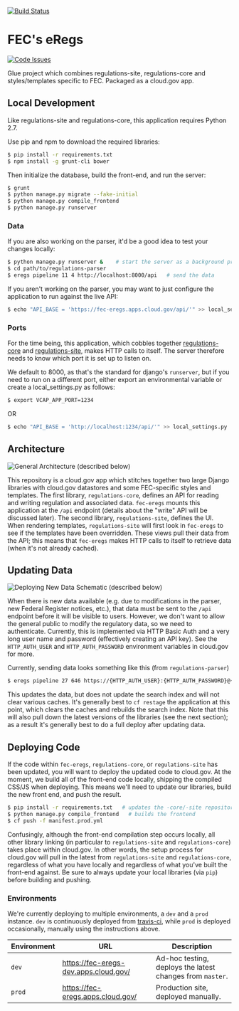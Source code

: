 [![Build
Status](https://travis-ci.org/18F/fec-eregs.svg?branch=master)](https://travis-ci.org/18F/fec-eregs)

# FEC's eRegs
[![Code Issues](https://www.quantifiedcode.com/api/v1/project/e2ee92b5c3db486f89d47371c4d89a2f/badge.svg)](https://www.quantifiedcode.com/app/project/e2ee92b5c3db486f89d47371c4d89a2f)

Glue project which combines regulations-site, regulations-core and
styles/templates specific to FEC. Packaged as a cloud.gov app.

## Local Development
Like regulations-site and regulations-core, this application requires Python 2.7.

Use pip and npm to download the required libraries:

```bash
$ pip install -r requirements.txt
$ npm install -g grunt-cli bower
```

Then initialize the database, build the front-end, and run the server:

```bash
$ grunt
$ python manage.py migrate --fake-initial
$ python manage.py compile_frontend
$ python manage.py runserver
```

### Data

If you are also working on the parser, it'd be a good idea to test your
changes locally:

```bash
$ python manage.py runserver &    # start the server as a background process
$ cd path/to/regulations-parser
$ eregs pipeline 11 4 http://localhost:8000/api   # send the data
```

If you aren't working on the parser, you may want to just configure the
application to run against the live API:

```bash
$ echo "API_BASE = 'https://fec-eregs.apps.cloud.gov/api/'" >> local_settings.py
```

### Ports

For the time being, this application, which cobbles together
[regulations-core](https://github.com/18F/regulations-core) and
[regulations-site](https://github.com/18F/regulations-site), makes HTTP calls
to itself. The server therefore needs to know which port it is set up to
listen on.

We default to 8000, as that's the standard for django's `runserver`, but if
you need to run on a different port, either export an environmental variable
or create a local_settings.py as follows:

```bash
$ export VCAP_APP_PORT=1234
```

OR

```bash
$ echo "API_BASE = 'http://localhost:1234/api/'" >> local_settings.py
```

## Architecture

![General Architecture (described below)](docs/architecture.png)

This repository is a cloud.gov app which stitches together two large Django
libraries with cloud.gov datastores and some FEC-specific styles and
templates. The first library, `regulations-core`, defines an API for reading
and writing regulation and associated data. `fec-eregs` mounts this
application at the `/api` endpoint (details about the "write" API will be
discussed later). The second library, `regulations-site`, defines the UI. When
rendering templates, `regulations-site` will first look in `fec-eregs` to see
if the templates have been overridden. These views pull their data from the
API; this means that `fec-eregs` makes HTTP calls to itself to retrieve data
(when it's not already cached).

## Updating Data

![Deploying New Data Schematic (described below)](docs/updating-data.png)

When there is new data available (e.g. due to modifications in the parser, new
Federal Register notices, etc.), that data must be sent to the `/api` endpoint
before it will be visible to users. However, we don't want to allow the
general public to modify the regulatory data, so we need to authenticate.
Currently, this is implemented via HTTP Basic Auth and a very long user name
and password (effectively creating an API key). See the `HTTP_AUTH_USER` and
`HTTP_AUTH_PASSWORD` environment variables in cloud.gov for more.

Currently, sending data looks something like this (from `regulations-parser`)

```bash
$ eregs pipeline 27 646 https://{HTTP_AUTH_USER}:{HTTP_AUTH_PASSWORD}@{LIVE_OR_DEMO_HOSTNAME}/api
```

This updates the data, but does not update the search index and will not clear
various caches. It's generally best to `cf restage` the application at this
point, which clears the caches and rebuilds the search index. Note that this
will also pull down the latest versions of the libraries (see the next
section); as a result it's generally best to do a full deploy after updating
data.

## Deploying Code

If the code within `fec-eregs`, `regulations-core`, or `regulations-site` has
been updated, you will want to deploy the updated code to cloud.gov. At the
moment, we build all of the front-end code locally, shipping the compiled
CSS/JS when deploying. This means we'll need to update our libraries, build
the new front end, and push the result.

```bash
$ pip install -r requirements.txt   # updates the -core/-site repositories
$ python manage.py compile_frontend   # builds the frontend
$ cf push -f manifest.prod.yml
```

Confusingly, although the front-end compilation step occurs locally, all other
library linking (in particular to `regulations-site` and `regulations-core`)
takes place within cloud.gov. In other words, the setup process for cloud.gov
will pull in the latest from `regulations-site` and `regulations-core`,
regardless of what you have locally and regardless of what you've built the
front-end against. Be sure to always update your local libraries (via `pip`)
before building and pushing.


### Environments

We're currently deploying to multiple environments, a `dev` and a `prod`
instance. `dev` is continuously deployed from
[travis-ci](https://travis-ci.org/), while `prod` is deployed occasionally,
manually using the instructions above.

Environment | URL | Description
----------- | --- | -----------
`dev`       | https://fec-eregs-dev.apps.cloud.gov/ | Ad-hoc testing, deploys the latest changes from `master`.
`prod`      | https://fec-eregs.apps.cloud.gov/     | Production site, deployed manually.
